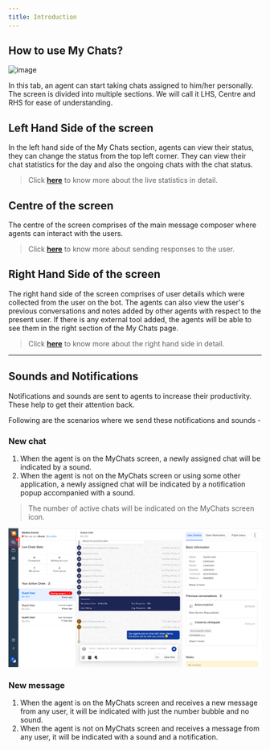 ```yaml
---
title: Introduction
---
```


## How to use My Chats?

![image](https://user-images.githubusercontent.com/75118325/111909889-0be87800-8a85-11eb-8869-6f31da5799fe.png)

In this tab, an agent can start taking chats assigned to him/her personally. The screen is divided into multiple sections. We will call it LHS, Centre and RHS for ease of understanding.

## Left Hand Side of the screen

In the left hand side of the My Chats section, agents can view their status, they can change the status from the top left corner. They can view their chat statistics for the day and also the ongoing chats with the chat status.

> Click [**here**](https://docs.haptik.ai/agent-chat/left-hs) to know more about the live statistics in detail.

## Centre of the screen

The centre of the screen comprises of the main message composer where agents can interact with the users.

> Click [**here**](https://docs.haptik.ai/agent-chat/centre-screen) to know more about sending responses to the user.


## Right Hand Side of the screen

The right hand side of the screen comprises of user details which were collected from the user on the bot. The agents can also view the user's previous conversations and notes added by other agents with respect to the present user. If there is any external tool added, the agents will be able to see them in the right section of the My Chats page.

> Click [**here**](https://docs.haptik.ai/agent-chat/right-hs) to know more about the right hand side in detail.

<hr>

## Sounds and Notifications 

Notifications and sounds are sent to agents to increase their productivity. These help to get their attention back. 

Following are the scenarios where we send these notifications and sounds -

### New chat

1. When the agent is on the MyChats screen, a newly assigned chat will be indicated by a sound.
2. When the agent is not on the MyChats screen or using some other application, a newly assigned chat will be indicated by a notification popup accompanied with a sound. 

> The number of active chats will be indicated on the MyChats screen icon.

![Iconwithnotification](assets/mychatsicon.png)

### New message

1. When the agent is on the MyChats screen and receives a new message from any user, it will be indicated with just the number bubble and no sound.
2. When the agent is not on MyChats screen and receives a message from any user, it will be indicated with a sound and a notification.

